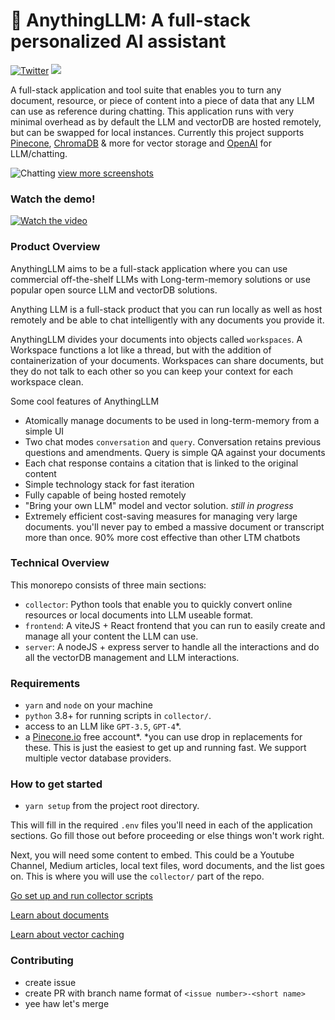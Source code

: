 # 🤖 AnythingLLM: A full-stack personalized AI assistant

[![Twitter](https://img.shields.io/twitter/url/https/twitter.com/tim.svg?style=social&label=Follow%20%40Timothy%20Carambat)](https://twitter.com/tcarambat) [![](https://dcbadge.vercel.app/api/server/6UyHPeGZAC?compact=true&style=flat)](https://discord.gg/6UyHPeGZAC)

A full-stack application and tool suite that enables you to turn any document, resource, or piece of content into a piece of data that any LLM can use as reference during chatting. This application runs with very minimal overhead as by default the LLM and vectorDB are hosted remotely, but can be swapped for local instances. Currently this project supports [Pinecone](https://pinecone.io), [ChromaDB](https://trychroma.com) & more for vector storage and [OpenAI](https://openai.com) for LLM/chatting.


![Chatting](/images/screenshots/chat.png)
[view more screenshots](/images/screenshots/SCREENSHOTS.md)

### Watch the demo! 

[![Watch the video](https://img.youtube.com/vi/0vZ69AIP_hM/maxresdefault.jpg)](https://youtu.be/0vZ69AIP_hM)


### Product Overview
AnythingLLM aims to be a full-stack application where you can use commercial off-the-shelf LLMs with Long-term-memory solutions or use popular open source LLM and vectorDB solutions.

Anything LLM is a full-stack product that you can run locally as well as host remotely and be able to chat intelligently with any documents you provide it.

AnythingLLM divides your documents into objects called `workspaces`. A Workspace functions a lot like a thread, but with the addition of containerization of your documents. Workspaces can share documents, but they do not talk to each other so you can keep your context for each workspace clean.

Some cool features of AnythingLLM
- Atomically manage documents to be used in long-term-memory from a simple UI
- Two chat modes `conversation` and `query`. Conversation retains previous questions and amendments. Query is simple QA against your documents
- Each chat response contains a citation that is linked to the original content
- Simple technology stack for fast iteration
- Fully capable of being hosted remotely
- "Bring your own LLM" model and vector solution. _still in progress_
- Extremely efficient cost-saving measures for managing very large documents. you'll never pay to embed a massive document or transcript more than once. 90% more cost effective than other LTM chatbots

### Technical Overview
This monorepo consists of three main sections:
- `collector`: Python tools that enable you to quickly convert online resources or local documents into LLM useable format.
- `frontend`: A viteJS + React frontend that you can run to easily create and manage all your content the LLM can use.
- `server`: A nodeJS + express server to handle all the interactions and do all the vectorDB management and LLM interactions.

### Requirements
- `yarn` and `node` on your machine
- `python` 3.8+ for running scripts in `collector/`.
- access to an LLM like `GPT-3.5`, `GPT-4`*.
- a [Pinecone.io](https://pinecone.io) free account*.
*you can use drop in replacements for these. This is just the easiest to get up and running fast. We support multiple vector database providers.

### How to get started
- `yarn setup` from the project root directory.

This will fill in the required `.env` files you'll need in each of the application sections. Go fill those out before proceeding or else things won't work right.

Next, you will need some content to embed. This could be a Youtube Channel, Medium articles, local text files, word documents, and the list goes on. This is where you will use the `collector/` part of the repo.

[Go set up and run collector scripts](./collector/README.md)

[Learn about documents](./server/documents/DOCUMENTS.md)

[Learn about vector caching](./server/documents/VECTOR_CACHE.md)

### Contributing
- create issue
- create PR with branch name format of `<issue number>-<short name>`
- yee haw let's merge
